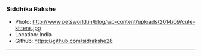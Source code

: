 ### Siddhika Rakshe

- Photo: http://www.petsworld.in/blog/wp-content/uploads/2014/09/cute-kittens.jpg
- Location: India
- Github: https://github.com/sidrakshe28

***
